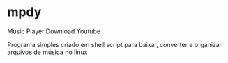# mpdy
Music Player Download Youtube


Programa simples criado em shell script para baixar, converter e organizar arquivos de música no linux

